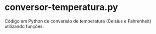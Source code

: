 # conversor-temperatura.py
Código em Python de conversão de temperatura (Celsius e Fahrenheit) utilizando funções.
